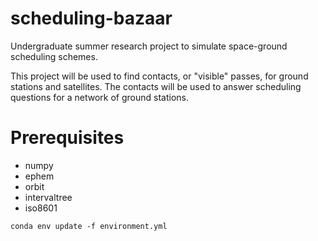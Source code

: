 # scheduling-bazaar
Undergraduate summer research project to simulate space-ground scheduling schemes. 

This project will be used to find contacts, or "visible" passes, for ground stations and satellites. 
The contacts will be used to answer scheduling questions for a network of ground stations. 


# Prerequisites

* numpy
* ephem
* orbit
* intervaltree
* iso8601

`conda env update -f environment.yml`
